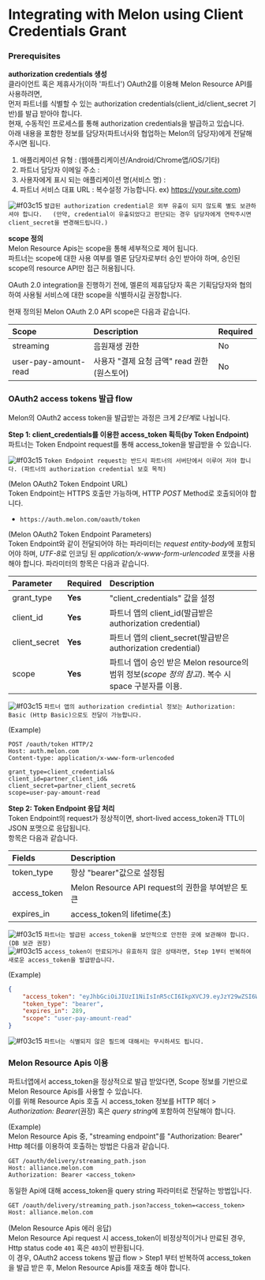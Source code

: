 # Integrating with Melon using Client Credentials Grant

### Prerequisites
**authorization credentials 생성**  
클라이언트 혹은 제휴사가(이하 '파트너') OAuth2를 이용해 Melon Resource API를 사용하려면,  
먼저 파트너를 식별할 수 있는 authorization credentials(client_id/client_secret 기반)를 발급 받아야 합니다.  
현재, 수동적인 프로세스를 통해 authorization credentials을 발급하고 있습니다.  
아래 내용을 포함한 정보를 담당자(파트너사와 협업하는 Melon의 담당자)에게 전달해주시면 됩니다.  

1. 애플리케이션 유형 : (웹애플리케이션/Android/Chrome앱/iOS/기타)
2. 파트너 담당자 이메일 주소 :
3. 사용자에게 표시 되는 애플리케이션 명(서비스 명) :
4. 파트너 서비스 대표 URL : 복수설정 가능합니다. ex) https://your.site.com)


![#f03c15](https://placehold.it/15/f03c15/000000?text=+) `발급된 authorization credential은 외부 유출이 되지 않도록 별도 보관하셔야 합니다.  
(만약, credential이 유출되었다고 판단되는 경우 담당자에게 연락주시면 client_secret을 변경해드립니다.)`


**scope 정의**  
Melon Resource Apis는 scope을 통해 세부적으로 제어 됩니다.  
파트너는 scope에 대한 사용 여부를 멜론 담당자로부터 승인 받아야 하며, 승인된 scope의 resource API만 접근 허용됩니다.  

OAuth 2.0 integration을 진행하기 전에, 멜론의 제휴담당자 혹은 기획담당자와 협의하여 사용될 서비스에 대한 scope을 식별하시길 권장합니다.  

현재 정의된 Melon OAuth 2.0 API scope은 다음과 같습니다.

Scope               | Description                             | Required
:-----------------------| :---------------------------------------| :-----------
streaming               | 음원재생 권한                              | No
user-pay-amount-read    | 사용자 "결제 요청 금액" read 권한(원스토어)     | No  

### OAuth2 access tokens 발급 flow
Melon의 OAuth2 access token을 발급받는 과정은 크게 *2단계*로 나뉩니다.

**Step 1: client_credentials를 이용한 access_token 획득(by Token Endpoint)**  
파트너는 Token Endpoint request를 통해 access_token을 발급받을 수 있습니다.  

![#f03c15](https://placehold.it/15/f03c15/000000?text=+)
`Token Endpoint request는 반드시 파트너의 서버단에서 이루어 저야 합니다.
(파트너의 authorization credential 보호 목적)`  

(Melon OAuth2 Token Endpoint URL)  
Token Endpoint는 HTTPS 호출만 가능하며, HTTP *POST* Method로 호출되어야 합니다.
* `https://auth.melon.com/oauth/token`   

(Melon OAuth2 Token Endpoint Parameters)  
Token Endpoint와 같이 전달되어야 하는 파라미터는 *request entity-body*에 포함되어야 하며,
*UTF-8*로 인코딩 된 *application/x-www-form-urlencoded* 포맷을 사용해야 합니다.
파라미터의 항목은 다음과 같습니다.

Parameter           | Required      | Description
:-------------------| :-------------| :--------------------------------------------------------
grant_type          | **Yes**       | "client_credentials" 값을 설정
client_id           | **Yes**       | 파트너 앱의 client_id(발급받은 authorization credential)
client_secret       | **Yes**       | 파트너 앱의 client_secret(발급받은 authorization credential)
scope               | **Yes**       | 파트너 앱이 승인 받은 Melon resource의 범위 정보(*scope 정의 참고*). 복수 시 space 구분자를 이용.

![#f03c15](https://placehold.it/15/f03c15/000000?text=+)
`파트너 앱의 authorization credintial 정보는 Authorization: Basic (Http Basic)으로도 전달이 가능합니다.`

(Example)
```
POST /oauth/token HTTP/2
Host: auth.melon.com
Content-type: application/x-www-form-urlencoded

grant_type=client_credentials&
client_id=partner_client_id&
client_secret=partner_client_secret&
scope=user-pay-amount-read
```

**Step 2: Token Endpoint 응답 처리**  
Token Endpoint의 request가 정상적이면, short-lived access_token과 TTL이 JSON 포맷으로 응답됩니다.  
항목은 다음과 같습니다.

Fields              | Description
:-------------------| :--------------------------------------------------------
token_type          |  항상 "bearer"값으로 설정됨
access_token        |  Melon Resource API request의 권한을 부여받은 토큰
expires_in          |  access_token의 lifetime(초)

![#f03c15](https://placehold.it/15/f03c15/000000?text=+)
`파트너는 발급된 access_token을 보안적으로 안전한 곳에 보관해야 합니다.(DB 보관 권장)`  
![#f03c15](https://placehold.it/15/f03c15/000000?text=+)
`access_token이 만료되거나 유효하지 않은 상태라면, Step 1부터 반복하여 새로운 access_token을 발급받습니다.`

(Example)  
```json
{
    "access_token": "eyJhbGciOiJIUzI1NiIsInR5cCI6IkpXVCJ9.eyJzY29wZSI6WyJ1c2VyLXBheS1hbW91bnQtcmVhZCJdLCJleHAiOjE1MjY2MzExODEsImF1dGhvcml0aWVzIjpbIlJPTEVfVFJVU1RFRF9DTElFTlQiLCJST0xFX0NMSUVOVCJdLCJqdGkiOiIzMzZiNmUyMy1mY2FhLTRiZjUtYmJiYy02MGExOWU0YmJiODciLCJjbGllbnRfaWQiOiJjM2QwMmI3OGYzYWU2ZDk0YTI3MTYzNTcwMjNmYjkyMyJ9.cztNNtGyRRskEhRUWGu93Y8O-W4UNCnunaJFKDNsHkQ",
    "token_type": "bearer",
    "expires_in": 289,
    "scope": "user-pay-amount-read"
}
```  

![#f03c15](https://placehold.it/15/f03c15/000000?text=+)
`파트너는 식별되지 않은 필드에 대해서는 무시하셔도 됩니다.`  


### Melon Resource Apis 이용  
파트너앱에서 access_token을 정상적으로 발급 받았다면, Scope 정보를 기반으로 Melon Resource Apis를 사용할 수 있습니다.  
이를 위해 Resource Apis 호출 시 access_token 정보를 HTTP 헤더 > *Authorization: Bearer*(권장) 혹은 *query string*에 포함하여 전달해야 합니다.  

(Example)  
Melon Resource Apis 중, "streaming endpoint"를 "Authorization: Bearer" Http 헤더를 이용하여 호출하는 방법은 다음과 같습니다.  
```
GET /oauth/delivery/streaming_path.json
Host: alliance.melon.com
Authorization: Bearer <access_token>
```

동일한 Api에 대해 access_token을 query string 파라미터로 전달하는 방법입니다.  
```
GET /oauth/delivery/streaming_path.json?access_token=<access_token>
Host: alliance.melon.com
```

(Melon Resource Apis 에러 응답)  
Melon Resource Api request 시 access_token이 비정상적이거나 만료된 경우, Http status code `401` 혹은 `403`이 반환됩니다.  
이 경우, OAuth2 access tokens 발급 flow > Step1 부터 반복하여 access_token을 발급 받은 후, Melon Resource Apis를 재호출 해야 합니다.
